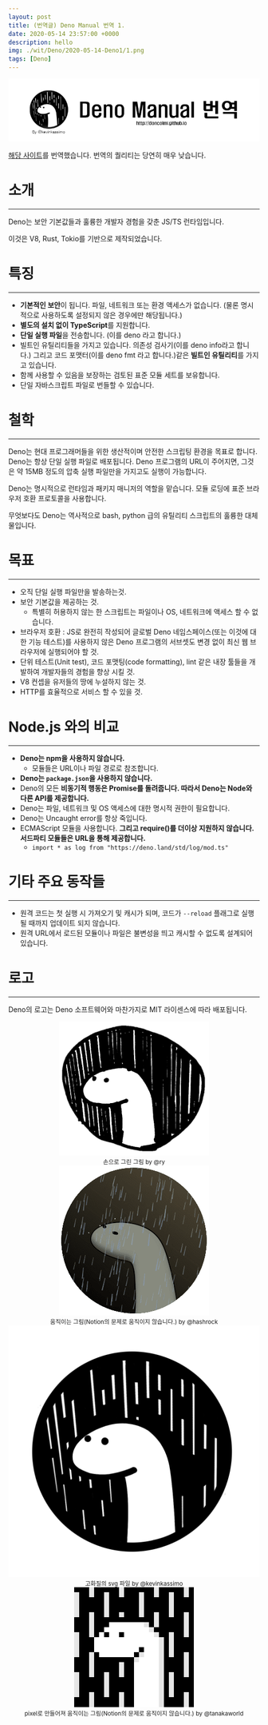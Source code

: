 ```yaml
---
layout: post
title: (번역글) Deno Manual 번역 1.
date: 2020-05-14 23:57:00 +0000
description: hello
img: ./wit/Deno/2020-05-14-Deno1/1.png
tags: [Deno]
---
```

<center><img src="/assets/img/wit/Deno/2020-05-14-Deno1/1.png"></center>

[해당 사이트](https://deno.land/manual/introduction)를 번역했습니다.  번역의 퀄리티는 당연히 매우 낮습니다.

# 소개

---

Deno는 보안 기본값들과 훌륭한 개발자 경험을 갖춘 JS/TS 런타임입니다.

이것은 V8, Rust, Tokio를 기반으로 제작되었습니다.

# 특징

---

- **기본적인 보안**이 됩니다. 파일, 네트워크 또는 환경 액세스가 없습니다. (물론 명시적으로 사용하도록 설정되지 않은 경우에만 해당됩니다.)
- **별도의 설치 없이 TypeScript**를 지원합니다.
- **단일 실행 파일**을 전송합니다. (이를 deno 라고 합니다.)
- 빌트인 유틸리티들을 가지고 있습니다. 의존성 검사기(이를 deno info라고 합니다.) 그리고 코드 포맷터(이를 deno fmt 라고 합니다.)같은 **빌트인 유틸리티**를 가지고 있습니다.
- 함께 사용할 수 있음을 보장하는 검토된 표준 모듈 세트를 보유합니다.
- 단일 자바스크립트 파일로 번들할 수 있습니다.

# 철학

---

Deno는 현대 프로그래머들을 위한 생산적이며 안전한 스크립팅 환경을 목표로 합니다. Deno는 항상 단일 실행 파일로 배포됩니다. Deno 프로그램의 URL이 주어지면, 그것은 약 15MB 정도의 압축 실행 파일만을 가지고도 실행이 가능합니다.

Deno는 명시적으로 런타임과 패키지 매니저의 역할을 맡습니다. 모듈 로딩에 표준 브라우저 호환 프로토콜을 사용합니다.

무엇보다도 Deno는 역사적으로 bash, python 급의 유틸리티 스크립트의 훌륭한 대체물입니다.

# 목표

---

- 오직 단일 실행 파일만을 발송하는것.
- 보안 기본값을 제공하는 것.
    - 특별히 허용하지 않는 한 스크립트는 파일이나 OS, 네트워크에 액세스 할 수 없습니다.
- 브라우저 호환 : JS로 완전히 작성되어 글로벌 Deno 네임스페이스(또는 이것에 대한 기능 테스트)를 사용하지 않은 Deno 프로그램의 서브셋도 변경 없이 최신 웹 브라우저에 실행되어야 할 것.
- 단위 테스트(Unit test), 코드 포맷팅(code formatting), lint 같은 내장 툴들을 개발하여 개발자들의 경험을 향상 시킬 것.
- V8 컨셉을 유저들의 땅에 누설하지 않는 것.
- HTTP를 효율적으로 서비스 할 수 있을 것.

# Node.js 와의 비교

---

- **Deno는 npm을 사용하지 않습니다.**
    - 모듈들은 URL이나 파일 경로로 참조합니다.
- **Deno는 `package.json`을 사용하지 않습니다.**
- Deno의 모든 **비동기적 행동은 Promise를 돌려줍니다. 따라서 Deno는 Node와 다른 API를 제공합니다.**
- Deno는 파일, 네트워크 및 OS 액세스에 대한 명시적 권한이 필요합니다.
- Deno는 Uncaught error를 항상 죽입니다.
- ECMAScript 모듈을 사용합니다. **그리고 require()를 더이상 지원하지 않습니다. 서드파티 모듈들은 URL을 통해 제공합니다.**
    - `import * as log from "https://deno.land/std/log/mod.ts"`

# 기타 주요 동작들

---

- 원격 코드는 첫 실행 시 가져오기 및 캐시가 되며, 코드가 `--reload` 플래그로 실행될 때까지 업데이트 되지 않습니다.
- 원격 URL에서 로드된 모듈이나 파일은 불변성을 띄고 캐시할 수 없도록 설계되어 있습니다.

# 로고

---

Deno의 로고는 Deno 소프트웨어와 마찬가지로 MIT 라이센스에 따라 배포됩니다.

<center><img src="/assets/img/wit/Deno/2020-05-14-Deno1/2.png"></center>
<center><small>손으로 그린 그림 by @ry</small></center>

<center><img src="/assets/img/wit/Deno/2020-05-14-Deno1/3.png"></center>
<center><small>움직이는 그림(Notion의 문제로 움직이지 않습니다.) by @hashrock</small></center>

<center><img src="/assets/img/wit/Deno/2020-05-14-Deno1/4.png"></center>
<center><small>고화질의 svg 파일 by @kevinkassimo</small></center>

<center><img src="/assets/img/wit/Deno/2020-05-14-Deno1/5.png"></center>
<center><small>pixel로 만들어져 움직이는 그림(Notion의 문제로 움직이지 않습니다.) by @tanakaworld</small></center>